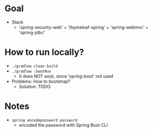 # Goal
* Stack
  * 'spring-security-web' + 'thymeleaf-spring' + 'spring-webmvc' + 'spring-jdbc'

# How to run locally?
* `./gradlew clean build`
* `./gradlew :bootRun`
  * It does NOT exist, since 'spring-boot' not used
* Problems: How to bootstrap?
  * Solution: TODO:

# Notes
* `spring encodepassword password`
  * encoded the password with Spring Boot CLI